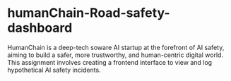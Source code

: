# humanChain-Road-safety-dashboard
HumanChain is a deep-tech soware AI startup at the forefront of AI safety, aiming to build a safer, more trustworthy, and human-centric digital world. This assignment involves creating a frontend interface to view and log hypothetical AI safety incidents.
